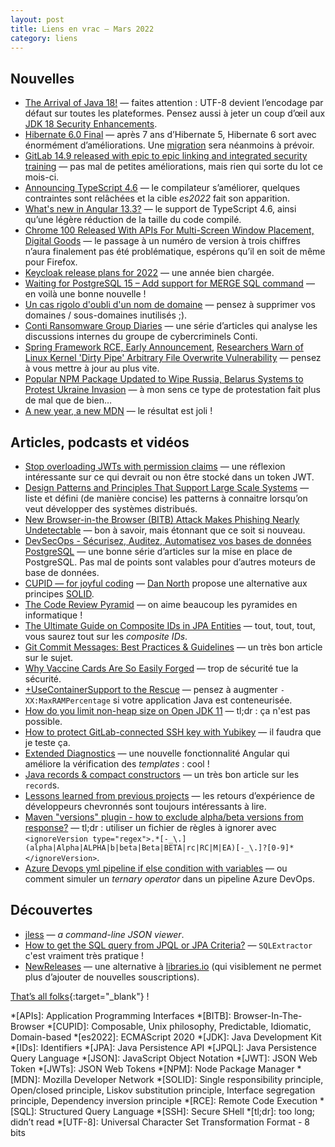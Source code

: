 ```yaml
---
layout: post
title: Liens en vrac — Mars 2022
category: liens
---
```


## Nouvelles

- [The Arrival of Java 18!](https://inside.java/2022/03/22/the-arrival-of-java18/)
  — faites attention : UTF-8 devient l’encodage par défaut sur toutes les plateformes. Pensez aussi à jeter un coup
  d’œil aux [JDK 18 Security Enhancements](https://seanjmullan.org/blog/2022/03/23/jdk18).
- [Hibernate 6.0 Final](https://in.relation.to/2022/03/31/orm-60-final/)
  — après 7 ans d’Hibernate 5, Hibernate 6 sort avec énormément d’améliorations.
  Une [migration](https://docs.jboss.org/hibernate/orm/6.0/migration-guide/migration-guide.html) sera néanmoins à
  prévoir.
- [GitLab 14.9 released with epic to epic linking and integrated security training](https://about.gitlab.com/releases/2022/03/22/gitlab-14-9-released/)
  — pas mal de petites améliorations, mais rien qui sorte du lot ce mois-ci.
- [Announcing TypeScript 4.6](https://devblogs.microsoft.com/typescript/announcing-typescript-4-6/)
  — le compilateur s’améliorer, quelques contraintes sont relâchées et la cible _es2022_ fait son apparition.
- [What's new in Angular 13.3?](https://blog.ninja-squad.com/2022/03/16/what-is-new-angular-13.3/)
  — le support de TypeScript 4.6, ainsi qu’une légère réduction de la taille du code compilé.
- [Chrome 100 Released With APIs For Multi-Screen Window Placement, Digital Goods](https://www.phoronix.com/scan.php?page=news_item&px=Google-Chrome-100)
  — le passage à un numéro de version à trois chiffres n’aura finalement pas été problématique, espérons qu’il en soit
  de même pour Firefox.
- [Keycloak release plans for 2022](https://www.keycloak.org/2022/03/releases)
  — une année bien chargée.
- [Waiting for PostgreSQL 15 – Add support for MERGE SQL command](https://www.depesz.com/2022/03/31/waiting-for-postgresql-15-add-support-for-merge-sql-command/)
  — en voilà une bonne nouvelle !
- [Un cas rigolo d'oubli d'un nom de domaine](https://www.bortzmeyer.org/attaque-sous-domaine-caisse-epargne.html)
  — pensez à supprimer vos domaines / sous-domaines inutilisés ;).
- [Conti Ransomware Group Diaries](https://krebsonsecurity.com/2022/03/conti-ransomware-group-diaries-part-iv-cryptocrime/)
  — une série d’articles qui analyse les discussions internes du groupe de cybercriminels Conti.
- [Spring Framework RCE, Early Announcement](https://spring.io/blog/2022/03/31/spring-framework-rce-early-announcement),
  [Researchers Warn of Linux Kernel 'Dirty Pipe' Arbitrary File Overwrite Vulnerability](https://thehackernews.com/2022/03/researchers-warn-of-linux-kernel-dirty.html)
  — pensez à vous mettre à jour au plus vite.
- [Popular NPM Package Updated to Wipe Russia, Belarus Systems to Protest Ukraine Invasion](https://thehackernews.com/2022/03/popular-npm-package-updated-to-wipe.html)
  — à mon sens ce type de protestation fait plus de mal que de bien…
- [A new year, a new MDN](https://hacks.mozilla.org/2022/03/a-new-year-a-new-mdn/)
  — le résultat est joli !

## Articles, podcasts et vidéos

- [Stop overloading JWTs with permission claims](https://sdoxsee.github.io/blog/2020/01/06/stop-overloading-jwts-with-permission-claims)
  — une réflexion intéressante sur ce qui devrait ou non être stocké dans un token JWT.
- [Design Patterns and Principles That Support Large Scale Systems](https://medium.com/everything-full-stack/design-patterns-and-principles-that-support-large-scale-systems-f3c9adf89ad)
  — liste et défini (de manière concise) les patterns à connaitre lorsqu’on veut développer des systèmes distribués.
- [New Browser-in-the Browser (BITB) Attack Makes Phishing Nearly Undetectable](https://thehackernews.com/2022/03/new-browser-in-browser-bitb-attack.html)
  — bon à savoir, mais étonnant que ce soit si nouveau.
- [DevSecOps - Sécurisez, Auditez, Automatisez vos bases de données PostgreSQL](https://blog.ippon.fr/2022/03/28/securisez-auditez-automatisez-vos-bases-postgresql-4/)
  — une bonne série d’articles sur la mise en place de PostgreSQL. Pas mal de points sont valables pour d’autres moteurs
  de base de données.
- [CUPID — for joyful coding](https://dannorth.net/2022/02/10/cupid-for-joyful-coding/)
  — [Dan North](https://dannorth.net/about/) propose une alternative aux principes
  [SOLID](https://wikipedia.org/wiki/SOLID).
- [The Code Review Pyramid](https://www.morling.dev/blog/the-code-review-pyramid/)
  — on aime beaucoup les pyramides en informatique !
- [The Ultimate Guide on Composite IDs in JPA Entities](https://www.jpa-buddy.com/blog/the-ultimate-guide-on-composite-ids-in-jpa-entities/)
  — tout, tout, tout, vous saurez tout sur les _composite IDs_.
- [Git Commit Messages: Best Practices & Guidelines](https://initialcommit.com/blog/git-commit-messages-best-practices)
  — un très bon article sur le sujet.
- [Why Vaccine Cards Are So Easily Forged](https://www.schneier.com/blog/archives/2022/03/why-vaccine-cards-are-so-easily-forged.html)
  — trop de sécurité tue la sécurité.
- [+UseContainerSupport to the Rescue](https://www.atamanroman.dev/development/2019/09/11/usecontainersupport-to-the-rescue.html)
  — pensez à augmenter `-XX:MaxRAMPercentage` si votre application Java est conteneurisée.
- [How do you limit non-heap size on Open JDK 11](https://stackoverflow.com/q/65195369)
  — tl;dr : ça n'est pas possible.
- [How to protect GitLab-connected SSH key with Yubikey](https://about.gitlab.com/blog/2022/03/03/how-to-protect-gitlab-connected-ssh-key-with-yubikey/)
  — il faudra que je teste ça.
- [Extended Diagnostics](https://blog.angular.io/angular-extended-diagnostics-53e2fa19ece9)
  — une nouvelle fonctionnalité Angular qui améliore la vérification des _templates_ : cool !
- [Java records & compact constructors](https://mikemybytes.com/2022/02/16/java-records-and-compact-constructors/)
  — un très bon article sur les `record`s.
- [Lessons learned from previous projects](https://blog.frankel.ch/lessons-learned-previous-projects/)
  — les retours d’expérience de développeurs chevronnés sont toujours intéressants à lire.
- [Maven "versions" plugin - how to exclude alpha/beta versions from response?](https://stackoverflow.com/q/10230903)
  — tl;dr : utiliser un fichier de règles à ignorer avec
  `<ignoreVersion type="regex">.*[-_\.](alpha|Alpha|ALPHA|b|beta|Beta|BETA|rc|RC|M|EA)[-_\.]?[0-9]*</ignoreVersion>`.
- [Azure Devops yml pipeline if else condition with variables](https://stackoverflow.com/q/69652609/374236)
  — ou comment simuler un _ternary operator_ dans un pipeline Azure DevOps.

## Découvertes

- [jless](https://pauljuliusmartinez.github.io/)
  — _a command-line JSON viewer_.
- [How to get the SQL query from JPQL or JPA Criteria?](https://vladmihalcea.com/get-sql-from-jpql-or-criteria/)
  — `SQLExtractor` c'est vraiment très pratique !
- [NewReleases](https://newreleases.io/)
  — une alternative à [libraries.io](https://libraries.io) (qui visiblement ne permet plus d’ajouter de nouvelles
  souscriptions).

[That’s all folks](https://www.youtube.com/watch?v=yfLlZHGfMdo "TOTORRO - Gérard Blast"){:target="_blank"} !

<!-- prettier-ignore-start -->
*[APIs]: Application Programming Interfaces
*[BITB]: Browser-In-The-Browser
*[CUPID]: Composable, Unix philosophy, Predictable, Idiomatic, Domain-based
*[es2022]: ECMAScript 2020
*[JDK]: Java Development Kit
*[IDs]: Identifiers
*[JPA]: Java Persistence API
*[JPQL]: Java Persistence Query Language
*[JSON]: JavaScript Object Notation
*[JWT]: JSON Web Token
*[JWTs]: JSON Web Tokens
*[NPM]: Node Package Manager
*[MDN]: Mozilla Developer Network
*[SOLID]: Single responsibility principle, Open/closed principle, Liskov substitution principle, Interface segregation principle, Dependency inversion principle
*[RCE]: Remote Code Execution
*[SQL]: Structured Query Language
*[SSH]: Secure SHell
*[tl;dr]: too long; didn’t read
*[UTF-8]: Universal Character Set Transformation Format - 8 bits
<!-- prettier-ignore-end -->

